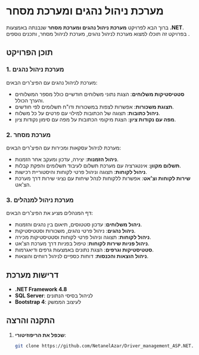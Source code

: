 # מערכת ניהול נהגים ומערכת מסחר

ברוך הבא לפרויקט **מערכת ניהול נהגים ומערכת מסחר** שנבנתה באמצעות **.NET**. בפרויקט זה תוכלו למצוא מערכת לניהול נהגים, מערכת לניהול מסחר, ותכנים נוספים .

## תוכן הפרויקט

### 1. מערכת ניהול נהגים

מערכת לניהול נהגים עם הפיצ'רים הבאים:

- **סטטיסטיקות משלוחים**: הצגת נתוני משלוחים חודשיים כולל מספר המשלוחים והערך הכולל.
- **תצוגת משכורות**: אפשרות לצפות במשכורות ודו"ח תשלומים לפי חודשים.
- **ניהול כתובות**: תצוגה של הכתובות למילוי עם פרטים על כל משלוח.
- **מפה עם נקודות ציון**: הצגת מיקומי הכתובות על מפה עם סימון נקודות ציון.

### 2. מערכת מסחר

מערכת לניהול עסקאות ומכירות עם הפיצ'רים הבאים:

- **ניהול הזמנות**: יצירה, עדכון ומעקב אחר הזמנות.
- **תשלום מקוון**: אינטגרציה עם מערכת תשלום לעיבוד תשלומים והפקת קבלות.
- **ניהול לקוחות**: תצוגה וניהול פרטי לקוחות והיסטוריית רכישות.
- **שירות לקוחות וצ'אט**: אפשרות ללקוחות לנהל שיחות עם נציגי שירות דרך מערכת הצ'אט.

### 3. מערכת ניהול למנהלים

דף המנהלים מציע את הפיצ'רים הבאים:

- **ניהול משלוחים**: עדכון סטטוסים, תיאום בין נהגים והזמנות.
- **ניהול נהגים**: ניהול פרטי נהגים, משכורות וסטטיסטיקות.
- **ניהול לקוחות**: תצוגה וניהול פרטי לקוחות וסטטיסטיקות מכירה.
- **ניהול פניות שירות לקוחות**: טיפול בפניות דרך מערכת הצ'אט.
- **סטטיסטיקות וגרפים**: הצגת נתונים באמצעות גרפים ודיאגרמות.
- **ניהול הוצאות והכנסות**: דוחות כספיים לניהול רווחים והוצאות.

## דרישות מערכת

- **.NET Framework 4.8**
- **SQL Server**: לניהול בסיסי הנתונים
- **Bootstrap 4**: לעיצוב הממשק

## התקנה והרצה

1. **שכפל את הריפוזיטורי**:
   ```bash
   git clone https://github.com/NetanelAzar/Driver_management_ASP.NET.git

